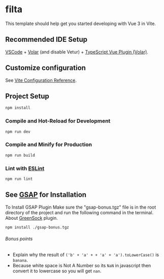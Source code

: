 # filta

This template should help get you started developing with Vue 3 in Vite.

## Recommended IDE Setup

[VSCode](https://code.visualstudio.com/) + [Volar](https://marketplace.visualstudio.com/items?itemName=Vue.volar) (and disable Vetur) + [TypeScript Vue Plugin (Volar)](https://marketplace.visualstudio.com/items?itemName=Vue.vscode-typescript-vue-plugin).

## Customize configuration

See [Vite Configuration Reference](https://vitejs.dev/config/).

## Project Setup

```sh
npm install
```

### Compile and Hot-Reload for Development

```sh
npm run dev
```

### Compile and Minify for Production

```sh
npm run build
```

### Lint with [ESLint](https://eslint.org/)

```sh
npm run lint
```

## See [GSAP](https://gsap.com/docs/v3/Installation/) for Installation
To Install GSAP Plugin Make sure the "gsap-bonus.tgz" file is in the root directory of the project and run the following command in the terminal. About [GreenSock](https://gsap.com/docs/v3/) plugin.

```sh
npm install ./gsap-bonus.tgz
```

###### Bonus points
* Explain why the result of `('b' + 'a' + + 'a' + 'a').toLowerCase()` is `banana`.
* Because white space is Not A Number so its `NaN` in javascript then convert it to lowercase so you will get `nan`.